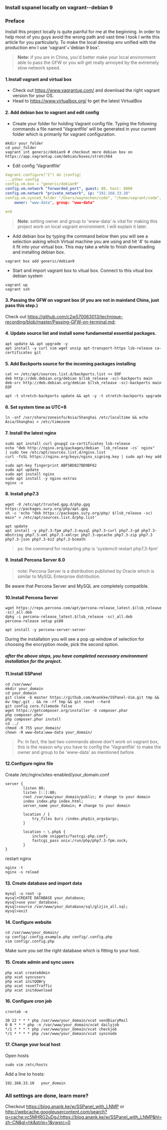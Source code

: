 ### Install sspanel locally on vagrant--debian 9


### Preface
Install this project locally is quite painful for me at the 
beginning. In 
order to help most of you guys avoid the wrong path and vast time I 
took I write this article for you particularly. To make the local 
develop env unified with the production env 
I use 'vagrant'+'debian 9 box'. 

> **Note:** if you are in China, you'd better make your local environment 
able to pass the GFW or you will get really annoyed by the extremely slow
>network speed.  
 
#### 1.Install vagrant and virtual box
- Check out https://www.vagrantup.com/ and download the right vagrant version for
your OS.
- Head to https://www.virtualbox.org/ to get the latest VirtualBox 

#### 2. Add debian box to vagrant and edit config
- Create your folder for holding Vagrant config file. 
Typing the following commands a file named 'Vagrantfile' will be 
generated in your current folder which is primarily 
for vagrant configuration. 
```shell script
mkdir your_folder
cd your_folder
vagrant int generic/debian9 # checkout more debian box on https://app.vagrantup.com/debian/boxes/stretch64
```

- Edit config 'Vagrantfile'
```yaml
Vagrant.configure("2") do |config|
...other config
config.vm.box = "generic/debian9"
config.vm.network "forwarded_port", guest: 80, host: 8080
config.vm.network "private_network", ip: "192.168.33.10"
config.vm.synced_folder "/Users/waynechen/code", "/home/vagrant/code",
    owner: "www-data", group: "www-data"

end
```
>**Note**: setting owner and group to 'www-data' is vital for making
>this project work on local vagrant environment. I will explain it later.  

- Add debian box by typing the command below 
then you will see a selection asking 
which Virtual machine you are using and hit '4' to make it fit into your 
virtual box. This may take a while to finish downloading and installing
debian box.
```shell script
vagrant box add generic/debian9   
```

- Start and import vagrant box to vitual box. Connect 
to this vitual box debian system
```shell script
vagrant up
vagrant ssh 
```

#### 3. Passing the GFW on vagrant box (if you are not in mainland China, just pass this step.) 
Check out https://github.com/c2w570063013/technique-recording/blob/master/Passing-GFW-on-terminal.md; 

#### 4. Update source list and install some fundamental essential packages.  
```shell script
apt update && apt upgrade -y
apt install -y curl vim wget unzip apt-transport-https lsb-release ca-certificates git
```

#### 5. Add Backports source for the incoming packages installing
```shell script
cat >> /etc/apt/sources.list.d/backports.list << EOF
deb http://deb.debian.org/debian $(lsb_release -sc)-backports main
deb-src http://deb.debian.org/debian $(lsb_release -sc)-backports main
EOF

apt -t stretch-backports update && apt -y -t stretch-backports upgrade
```

#### 6. Set system time as UTC+8
```shell script
ln -snf /usr/share/zoneinfo/Asia/Shanghai /etc/localtime && echo Asia/Shanghai > /etc/timezone
```

#### 7. Install the latest nginx
```shell script
sudo apt install curl gnupg2 ca-certificates lsb-release
echo "deb http://nginx.org/packages/debian `lsb_release -cs` nginx"     | sudo tee /etc/apt/sources.list.d/nginx.list
curl -fsSL https://nginx.org/keys/nginx_signing.key | sudo apt-key add -
sudo apt-key fingerprint ABF5BD827BD9BF62
sudo apt update
sudo apt install nginx
sudo apt install -y nginx-extras
nginx -v
```

#### 8. Install php7.3
```shell script
wget -O /etc/apt/trusted.gpg.d/php.gpg https://packages.sury.org/php/apt.gpg
sh -c 'echo "deb https://packages.sury.org/php/ $(lsb_release -sc) main" > /etc/apt/sources.list.d/php.list'

apt update
apt install -y php7.3-fpm php7.3-mysql php7.3-curl php7.3-gd php7.3-mbstring php7.3-xml php7.3-xmlrpc php7.3-opcache php7.3-zip php7.3 php7.3-json php7.3-bz2 php7.3-bcmath
```

>ps: the command for restarting php is 'systemctl restart php7.3-fpm'

#### 9. Install Percona Server 8.0
>note: Percona Server is a distribution published by Oracle which is similar to MySQL Enterprise distribution.
 
Be aware that Percona Server and MySQL are completely compatible.

#### 10.Install Percona Server
```shell script
wget https://repo.percona.com/apt/percona-release_latest.$(lsb_release -sc)_all.deb
dpkg -i percona-release_latest.$(lsb_release -sc)_all.deb
percona-release setup ps80

apt install -y percona-server-server
```
During the installation you will see a pop up window of 
selection for choosing the encryption mode, pick the second option.

##### after the above steps, you have completed necessary environment installation for the project.

#### 11.Install SSPanel
```shell script
cd /var/www/
mkdir your_domain
cd your_domain
git clone -b master https://github.com/Anankke/SSPanel-Uim.git tmp && mv tmp/.git . && rm -rf tmp && git reset --hard
git config core.filemode false
wget https://getcomposer.org/installer -O composer.phar
php composer.phar
php composer.phar install
cd ../
chmod -R 755 your_domain/
chown -R www-data:www-data your_domain/
```
>Ps: In fact, the last two commands above don't work on vagrant box, 
>this is the reason why you have to config the 'Vagrantfile'
>to make the owner and group to be 'www-data' as mentioned before.

#### 12.Configure nginx file
Create /etc/nginx/sites-enabled/your_domain.conf
```shell script
server {  
        listen 80;
        listen [::]:80;
        root /var/www/your_domain/public; # change to your domain
        index index.php index.html;
        server_name your_domain; # change to your domain

        location / {
            try_files $uri /index.php$is_args$args;
        }

        location ~ \.php$ {
            include snippets/fastcgi-php.conf;
            fastcgi_pass unix:/run/php/php7.3-fpm.sock;
        }
}
``` 

restart nginx
```shell script
nginx -t
nginx -s reload
``` 

#### 13. Create database and import data
```shell script
mysql -u root -p
mysql>CREATE DATABASE your_database;
mysql>use your_database;
mysql>source /var/www/your_database/sql/glzjin_all.sql;
mysql>exit
```

#### 14. Configure website
````shell script
cd /var/www/your_domain/
cp config/.config.example.php config/.config.php
vim config/.config.php
````
Make sure you set the right database which is fitting to your host.

#### 15. Create admin and  sync users
```shell script
php xcat createAdmin
php xcat syncusers
php xcat initQQWry
php xcat resetTraffic
php xcat initdownload
```

#### 16. Configure cron job
```shell script
crontab -e

30 22 * * * php /var/www/your_domain/xcat sendDiaryMail
0 0 * * * php -n /var/www/your_domain/xcat dailyjob
*/1 * * * * php /var/www/your_domain/xcat checkjob
*/1 * * * * php /var/www/your_domain/xcat syncnode
```

#### 17. Change your local host
Open hosts
```shell script
sudo vim /etc/hosts
```
Add a line to hosts:
```shell script
192.168.33.10   your_domain
```

### All settings are done, learn more? 
Checkout https://blog.anank.ke/w/SSPanel_with_LNMP or 
http://webcache.googleusercontent.com/search?q=cache:vc5MHRG2uDgJ:https://blog.anank.ke/w/SSPanel_with_LNMP&hl=zh-CN&gl=hk&strip=1&vwsrc=0 